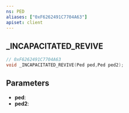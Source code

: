 ```yaml
---
ns: PED
aliases: ["0xF6262491C7704A63"]
apiset: client
---
```

## _INCAPACITATED_REVIVE

```c
// 0xF6262491C7704A63
void _INCAPACITATED_REVIVE(Ped ped,Ped ped2);
```


## Parameters
* **ped**:
* **ped2**:



